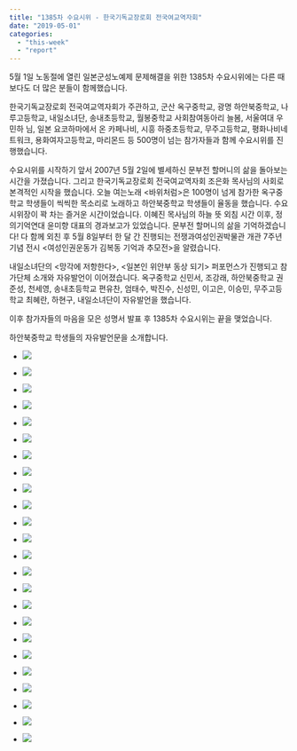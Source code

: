 ```yaml
---
title: "1385차 수요시위 - 한국기독교장로회 전국여교역자회"
date: "2019-05-01"
categories: 
  - "this-week"
  - "report"
---
```


5월 1일 노동절에 열린 일본군성노예제 문제해결을 위한 1385차 수요시위에는 다른 때보다도 더 많은 분들이 함께했습니다.

한국기독교장로회 전국여교역자회가 주관하고, 군산 옥구중학교, 광명 하안북중학교, 나루고등학교, 내일소녀단, 송내초등학교, 월봉중학교 사회참여동아리 늘봄, 서울여대 우민하 님, 일본 요코하마에서 온 카페나비, 시흥 하중초등학교, 무주고등학교, 평화나비네트워크, 용화여자고등학교, 마리몬드 등 500명이 넘는 참가자들과 함께 수요시위를 진행했습니다.

수요시위를 시작하기 앞서 2007년 5월 2일에 별세하신 문부전 할머니의 삶을 돌아보는 시간을 가졌습니다. 그리고 한국기독교장로회 전국여교역자회 조은화 목사님의 사회로 본격적인 시작을 했습니다. 오늘 여는노래 <바위처럼>은 100명이 넘게 참가한 옥구중학교 학생들이 씩씩한 목소리로 노래하고 하안북중학교 학생들이 율동을 했습니다. 수요시위장이 꽉 차는 즐거운 시간이었습니다. 이혜진 목사님의 하늘 뜻 외침 시간 이후, 정의기억연대 윤미향 대표의 경과보고가 있었습니다. 문부전 할머니의 삶을 기억하겠습니다! 다 함께 외친 후 5월 8일부터 한 달 간 진행되는 전쟁과여성인권박물관 개관 7주년 기념 전시 <여성인권운동가 김복동 기억과 추모전>을 알렸습니다.

내일소녀단의 <망각에 저항한다>, <일본인 위안부 동상 되기> 퍼포먼스가 진행되고 참가단체 소개와 자유발언이 이어졌습니다. 옥구중학교 신민서, 조강래, 하안북중학교 권준성, 천세영, 송내초등학교 편유찬, 엄태수, 박진수, 신성민, 이고은, 이승민, 무주고등학교 최혜란, 하현구, 내일소녀단이 자유발언을 했습니다.

이후 참가자들의 마음을 모은 성명서 발표 후 1385차 수요시위는 끝을 맺었습니다.

하안북중학교 학생들의 자유발언문을 소개합니다.

- ![](https://r2.womenandwar.net/2019/05/IMGP6508-1024x680.jpg)
    
- ![](https://r2.womenandwar.net/2019/05/IMGP6521-1024x680.jpg)
    
- ![](https://r2.womenandwar.net/2019/05/IMGP6528-1024x680.jpg)
    
- ![](https://r2.womenandwar.net/2019/05/IMGP6541-1024x680.jpg)
    
- ![](https://r2.womenandwar.net/2019/05/IMGP6544-1024x680.jpg)
    
- ![](https://r2.womenandwar.net/2019/05/IMGP6553-1024x680.jpg)
    
- ![](https://r2.womenandwar.net/2019/05/IMGP6558-1024x680.jpg)
    
- ![](https://r2.womenandwar.net/2019/05/IMGP6576-1024x680.jpg)
    
- ![](https://r2.womenandwar.net/2019/05/IMGP6581-1024x680.jpg)
    
- ![](https://r2.womenandwar.net/2019/05/IMGP6582-1024x680.jpg)
    
- ![](https://r2.womenandwar.net/2019/05/IMGP6585-1024x680.jpg)
    
- ![](https://r2.womenandwar.net/2019/05/IMGP6588-1024x680.jpg)
    
- ![](https://r2.womenandwar.net/2019/05/IMGP6589-1024x680.jpg)
    
- ![](https://r2.womenandwar.net/2019/05/IMGP6591-1024x680.jpg)
    
- ![](https://r2.womenandwar.net/2019/05/IMGP6593-1024x680.jpg)
    
- ![](https://r2.womenandwar.net/2019/05/IMGP6594-1024x680.jpg)
    
- ![](https://r2.womenandwar.net/2019/05/IMGP6595-1024x680.jpg)
    
- ![](https://r2.womenandwar.net/2019/05/IMGP6599-1024x680.jpg)
    
- ![](https://r2.womenandwar.net/2019/05/IMGP6604-1024x680.jpg)
    
- ![](https://r2.womenandwar.net/2019/05/IMGP6608-1024x680.jpg)
    
- ![](https://r2.womenandwar.net/2019/05/photo_2019-05-01_16-05-43-1024x768.jpg)
    
- ![](https://r2.womenandwar.net/2019/05/S28BW-419050115380-724x1024.jpg)
    
- ![](https://r2.womenandwar.net/2019/05/사본-Resized_Screenshot_2019051-125626_Notepad.jpg)
    
- ![](https://r2.womenandwar.net/2019/05/사본-Resized_Screenshot_20190501-125629_Notepad.jpg)
